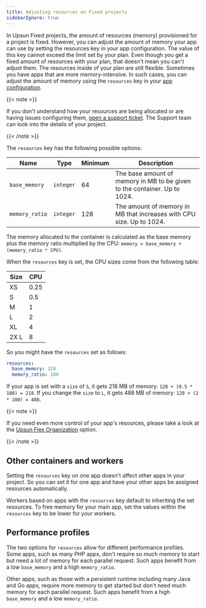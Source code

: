 ```yaml
---
title: Adjusting resources on Fixed projects
sidebarIgnore: true
---
```


In Upsun Fixed projects, the amount of resources (memory) provisioned for a project is fixed. However, you can adjust the amount of memory your app can use by setting the resources key in your app configuration. The value of this key cannot exceed the limit set by your plan. Even though you get a fixed amount of resources with your plan, that doesn't mean you can't adjust them. The resources inside of your plan are still flexible. Sometimes you have apps that are more memory-intensive.
In such cases, you can adjust the amount of memory using the `resources` key in your [app configuration](/create-apps/_index.md).

{{< note >}}

If you don't understand how your resources are being allocated or are having issues configuring them,
[open a support ticket](https://console.upsun.com/-/users/~/tickets/open?category=high-mem-plans).
The Support team can look into the details of your project.

{{< /note >}}

The `resources` key has the following possible options:

| Name           | Type      | Minimum | Description                                                               |
| -------------- | --------- | ------- | ------------------------------------------------------------------------- |
| `base_memory`  | `integer` | 64      | The base amount of memory in MB to be given to the container. Up to 1024. |
| `memory_ratio` | `integer` | 128     | The amount of memory in MB that increases with CPU size. Up to 1024.      |

The memory allocated to the container is calculated as the base memory plus the memory ratio multiplied by the CPU:
`memory = base_memory + (memory_ratio * CPU)`.

When the `resources` key is set, the CPU sizes come from the following table:

| Size | CPU  |
| ---- | ---- |
| XS   | 0.25 |
| S    | 0.5  |
| M    | 1    |
| L    | 2    |
| XL   | 4    |
| 2X L | 8    |

So you might have the `resources` set as follows:

```yaml {configFile="app"}
resources:
  base_memory: 128
  memory_ratio: 180
```

If your app is set with a `size` of `S`, it gets 218&nbsp;MB of memory: `128 + (0.5 * 180) = 218`.
If you change the `size` to `L`, it gets 488&nbsp;MB of memory: `128 + (2 * 180) = 488`.

{{< note >}}

If you need even more control of your app's resources, please take a look at the [Upsun Flex Organization](https://docs.upsun.com/administration/organizations.html#what-is-a-upsun-flex-organization) option. 

{{< /note >}}

## Other containers and workers

Setting the `resources` key on one app doesn't affect other apps in your project.
So you can set it for one app and have your other apps be assigned resources automatically.

Workers based on apps with the `resources` key default to inheriting the set resources.
To free memory for your main app,
set the values within the `resources` key to be lower for your workers.

## Performance profiles

The two options for `resources` allow for different performance profiles.
Some apps, such as many PHP apps, don't require so much memory to start
but need a lot of memory for each parallel request.
Such apps benefit from a low `base_memory` and a high `memory_ratio`.

Other apps, such as those with a persistent runtime including many Java and Go apps,
require more memory to get started
but don't need much memory for each parallel request.
Such apps benefit from a high `base_memory` and a low `memory_ratio`.
